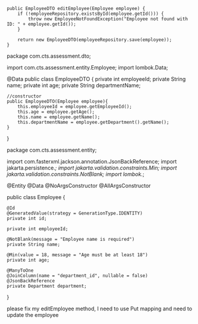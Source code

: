     public EmployeeDTO editEmployee(Employee employee) {
        if (!employeeRepository.existsById(employee.getId())) {
            throw new EmployeeNotFoundException("Employee not found with ID: " + employee.getId());
        }
        
        return new EmployeeDTO(employeeRepository.save(employee));
    }

package com.cts.assessment.dto;

import com.cts.assessment.entity.Employee;
import lombok.Data;

@Data
public class EmployeeDTO {
    private int employeeId;
    private String name;
    private int age;
    private String departmentName;

    //constructor
    public EmployeeDTO(Employee employee){
        this.employeeId = employee.getEmployeeId();
        this.age = employee.getAge();
        this.name = employee.getName();
        this.departmentName = employee.getDepartment().getName();
    }
}

package com.cts.assessment.entity;

import com.fasterxml.jackson.annotation.JsonBackReference;
import jakarta.persistence.*;
import jakarta.validation.constraints.Min;
import jakarta.validation.constraints.NotBlank;
import lombok.*;


@Entity
@Data
@NoArgsConstructor
@AllArgsConstructor

public class Employee {

    @Id
    @GeneratedValue(strategy = GenerationType.IDENTITY)
    private int id;

    private int employeeId;

    @NotBlank(message = "Employee name is required")
    private String name;

    @Min(value = 18, message = "Age must be at least 18")
    private int age;

    @ManyToOne
    @JoinColumn(name = "department_id", nullable = false)
    @JsonBackReference
    private Department department;

}

please fix my editEmployee method, I need to use Put mapping and need to update the employee
